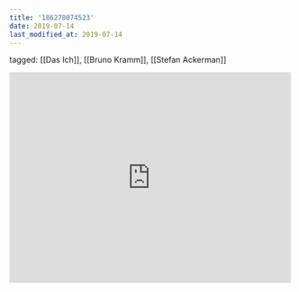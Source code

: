 ```yaml
---
title: '186278074523'
date: 2019-07-14
last_modified_at: 2019-07-14
---
```

tagged: [[Das Ich]], [[Bruno Kramm]], [[Stefan Ackerman]]
<iframe allow="accelerometer; autoplay; clipboard-write; encrypted-media; gyroscope; picture-in-picture" allowfullscreen="" frameborder="0" height="375" id="youtube_iframe" src="https://www.youtube.com/embed/9slodAyjtn8?feature=oembed&amp;enablejsapi=1&amp;origin=https://safe.txmblr.com&amp;wmode=opaque" width="500"></iframe>